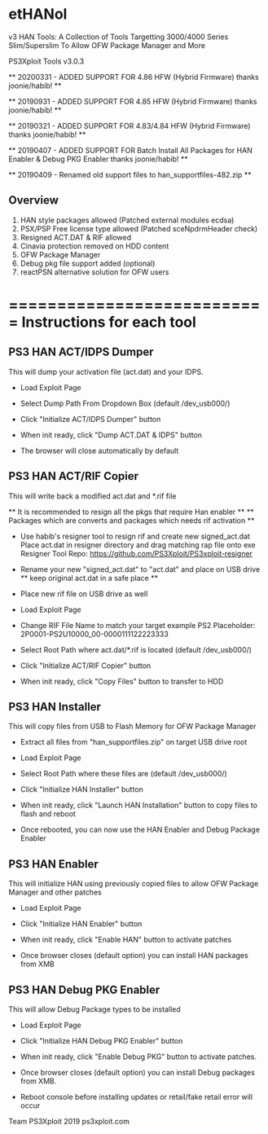 # etHANol
v3 HAN Tools: A Collection of Tools Targetting 3000/4000 Series Slim/Superslim To Allow OFW Package Manager and More


PS3Xploit Tools v3.0.3


** 20200331 - ADDED SUPPORT FOR 4.86 HFW (Hybrid Firmware) thanks joonie/habib! **

** 20190931 - ADDED SUPPORT FOR 4.85 HFW (Hybrid Firmware) thanks joonie/habib! **

** 20190321 - ADDED SUPPORT FOR 4.83/4.84 HFW (Hybrid Firmware) thanks joonie/habib! **

** 20190407 - ADDED SUPPORT FOR Batch Install All Packages for HAN Enabler & Debug PKG Enabler thanks joonie/habib! **

** 20190409 - Renamed old support files to han_supportfiles-482.zip **


Overview
---------

1. HAN style packages allowed (Patched external modules ecdsa)
2. PSX/PSP Free license type allowed (Patched sceNpdrmHeader check)
3. Resigned ACT.DAT & RIF allowed
4. Cinavia protection removed on HDD content
5. OFW Package Manager
6. Debug pkg file support added (optional)
7. reactPSN alternative solution for OFW users


===========================
Instructions for each tool
===========================


PS3 HAN ACT/IDPS Dumper
-----------------------
This will dump your activation file (act.dat) and your IDPS.

- Load Exploit Page

- Select Dump Path From Dropdown Box (default /dev_usb000/)

- Click "Initialize ACT/IDPS Dumper" button

- When init ready, click "Dump ACT.DAT & IDPS" button

- The browser will close automatically by default



PS3 HAN ACT/RIF Copier
----------------------
This will write back a modified act.dat and *.rif file

** It is recommended to resign all the pkgs that require Han enabler **
** Packages which are converts and packages which needs rif activation **

- Use habib's resigner tool to resign rif and create new signed_act.dat
  Place act.dat in resigner directory and drag matching rap file onto exe
  Resigner Tool Repo: https://github.com/PS3Xploit/PS3xploit-resigner

- Rename your new "signed_act.dat" to "act.dat" and place on USB drive
  ** keep original act.dat in a safe place **

- Place new rif file on USB drive as well

- Load Exploit Page

- Change RIF File Name to match your target 
  example PS2 Placeholder: 2P0001-PS2U10000_00-0000111122223333

- Select Root Path where act.dat/*.rif is located (default /dev_usb000/)

- Click "Initialize ACT/RIF Copier" button

- When init ready, click "Copy Files" button to transfer to HDD



PS3 HAN Installer
-----------------
This will copy files from USB to Flash Memory for OFW Package Manager

- Extract all files from "han_supportfiles.zip" on target USB drive root

- Load Exploit Page

- Select Root Path where these files are (default /dev_usb000/)

- Click "Initialize HAN Installer" button

- When init ready, click "Launch HAN Installation" button to copy files to flash and reboot

- Once rebooted, you can now use the HAN Enabler and Debug Package Enabler



PS3 HAN Enabler
---------------
This will initialize HAN using previously copied files to allow OFW Package Manager and other patches

- Load Exploit Page

- Click "Initialize HAN Enabler" button

- When init ready, click "Enable HAN" button to activate patches

- Once browser closes (default option) you can install HAN packages from XMB



PS3 HAN Debug PKG Enabler
-------------------------
This will allow Debug Package types to be installed

- Load Exploit Page

- Click "Initialize HAN Debug PKG Enabler" button

- When init ready, click "Enable Debug PKG" button to activate patches.

- Once browser closes (default option) you can install Debug packages from XMB.

- Reboot console before installing updates or retail/fake retail error will occur





Team PS3Xploit 2019
ps3xploit.com